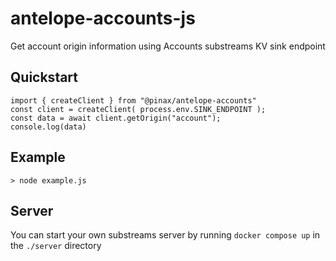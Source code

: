 # antelope-accounts-js
Get account origin information using Accounts substreams KV sink endpoint

## Quickstart

```
import { createClient } from "@pinax/antelope-accounts"
const client = createClient( process.env.SINK_ENDPOINT );
const data = await client.getOrigin("account");
console.log(data)
```

## Example

```
> node example.js
```


## Server
You can start your own substreams server by running `docker compose up` in the `./server` directory
